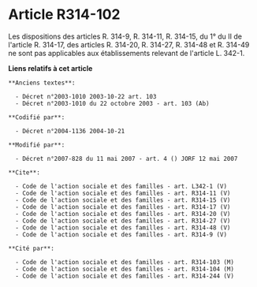 # Article R314-102

Les dispositions des articles R. 314-9, R. 314-11, R. 314-15, du 1° du II de l'article R. 314-17, des articles R. 314-20, R.
314-27, R. 314-48 et R. 314-49 ne sont pas applicables aux établissements relevant de l'article L. 342-1.

**Liens relatifs à cet article**

	**Anciens textes**:

	  - Décret n°2003-1010 2003-10-22 art. 103
	  - Décret n°2003-1010 du 22 octobre 2003 - art. 103 (Ab)

	**Codifié par**:

	  - Décret n°2004-1136 2004-10-21

	**Modifié par**:

	  - Décret n°2007-828 du 11 mai 2007 - art. 4 () JORF 12 mai 2007

	**Cite**:

	  - Code de l'action sociale et des familles - art. L342-1 (V)
	  - Code de l'action sociale et des familles - art. R314-11 (V)
	  - Code de l'action sociale et des familles - art. R314-15 (V)
	  - Code de l'action sociale et des familles - art. R314-17 (V)
	  - Code de l'action sociale et des familles - art. R314-20 (V)
	  - Code de l'action sociale et des familles - art. R314-27 (V)
	  - Code de l'action sociale et des familles - art. R314-48 (V)
	  - Code de l'action sociale et des familles - art. R314-9 (V)

	**Cité par**:

	  - Code de l'action sociale et des familles - art. R314-103 (M)
	  - Code de l'action sociale et des familles - art. R314-104 (M)
	  - Code de l'action sociale et des familles - art. R314-244 (V)
